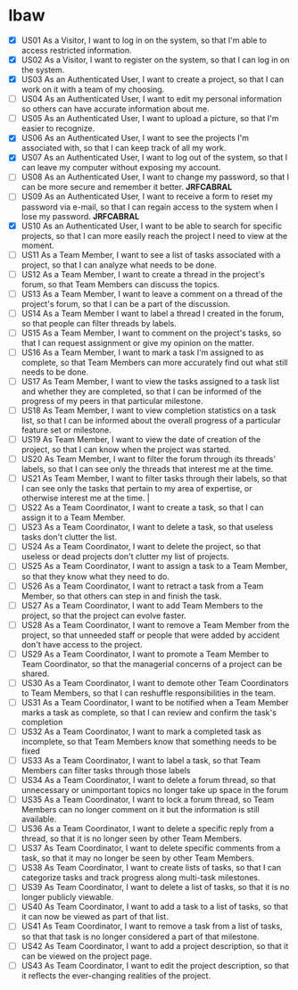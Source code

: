 # lbaw
- [x] US01         As a Visitor, I want to log in on the system, so that I'm able to access restricted information.                                                                                      
- [x] US02         As a Visitor, I want to register on the system, so that I can log in on the system.                                                                                                   
- [x] US03         As an Authenticated User, I want to create a project, so that I can work on it with a team of my choosing.                                                                            
- [ ] US04         As an Authenticated User, I want to edit my personal information so others can have accurate information about me.                                                                    
- [ ] US05         As an Authenticated User, I want to upload a picture, so that I'm easier to recognize.                                                                                                
- [x] US06         As an Authenticated User, I want to see the projects I'm associated with, so that I can keep track of all my work.                                                                    
- [x] US07         As an Authenticated User, I want to log out of the system, so that I can leave my computer without exposing my account.                                                                
- [ ] US08         As an Authenticated User, I want to change my password, so that I can be more secure and remember it better.  **JRFCABRAL**                                                                        
- [ ] US09         As an Authenticated User, I want to receive a form to reset my password via e-mail, so that I can regain access to the system when I lose my password.  **JRFCABRAL**                      
- [x] US10	       As an Authenticated User, I want to be able to search for specific projects, so that I can more easily reach the project I need to view at the moment.
- [ ] US11         As a Team Member, I want to see a list of tasks associated with a project, so that I can analyze what needs to be done.                                                               
- [ ] US12         As a Team Member, I want to create a thread in the project's forum, so that Team Members can discuss the topics.                                                                      
- [ ] US13         As a Team Member, I want to leave a comment on a thread of the project's forum, so that I can be a part of the discussion.                                                            
- [ ] US14         As a Team Member I want to label a thread I created in the forum, so that people can filter threads by labels.                                                                        
- [ ] US15         As a Team Member, I want to comment on the project's tasks, so that I can request assignment or give my opinion on the matter.                                                        
- [ ] US16         As a Team Member, I want to mark a task I'm assigned to as complete, so that Team Members can more accurately find out what still needs to be done.                                   
- [ ] US17         As Team Member, I want to view the tasks assigned to a task list and whether they are completed, so that I can be informed of the progress of my peers in that particular milestone.  
- [ ] US18         As Team Member, I want to view completion statistics on a task list, so that I can be informed about the overall progress of a particular feature set or milestone.                   
- [ ] US19         As Team Member, I want to view the date of creation of the project, so that I can know when the project was started.                                                                  
- [ ] US20         As Team Member, I want to filter the forum through its threads' labels, so that I can see only the threads that interest me at the time. 						   
- [ ] US21         As Team Member, I want to filter tasks through their labels, so that I can see only the tasks that pertain to my area of expertise, or otherwise interest me at the time.             |                         
- [ ] US22         As a Team Coordinator, I want to create a task, so that I can assign it to a Team Member.                                                                                             
- [ ] US23         As a Team Coordinator, I want to delete a task, so that useless tasks don't clutter the list.                                                                                         
- [ ] US24         As a Team Coordinator, I want to delete the project, so that useless or dead projects don't clutter my list of projects.                                                              
- [ ] US25         As a Team Coordinator, I want to assign a task to a Team Member, so that they know what they need to do.                                                                              
- [ ] US26         As a Team Coordinator, I want to retract a task from a Team Member, so that others can step in and finish the task.                                                                   
- [ ] US27         As a Team Coordinator, I want to add Team Members to the project, so that the project can evolve faster.                                                                              
- [ ] US28         As a Team Coordinator, I want to remove a Team Member from the project, so that unneeded staff or people that were added by accident don't have access to the project.                
- [ ] US29         As a Team Coordinator, I want to promote a Team Member to Team Coordinator, so that the managerial concerns of a project can be shared.                                               
- [ ] US30         As a Team Coordinator, I want to demote other Team Coordinators to Team Members, so that I can reshuffle responsibilities in the team.                                                
- [ ] US31         As a Team Coordinator, I want to be notified when a Team Member marks a task as complete, so that I can review and confirm the task's completion                                      
- [ ] US32         As a Team Coordinator, I want to mark a completed task as incomplete, so that Team Members know that something needs to be fixed                                                      
- [ ] US33         As a Team Coordinator, I want to label a task, so that Team Members can filter tasks through those labels                                                                             
- [ ] US34         As a Team Coordinator, I want to delete a forum thread, so that unnecessary or unimportant topics no longer take up space in the forum                                                
- [ ] US35         As a Team Coordinator, I want to lock  a forum thread, so Team Members can no longer comment on it but the information is still available.                                            
- [ ] US36         As a Team Coordinator, I want to delete a specific reply from a thread, so that it is no longer seen by other Team Members.                                                           
- [ ] US37         As Team Coordinator, I want to delete specific comments from a task, so that it may no longer be seen by other Team Members.                                                          
- [ ] US38         As Team Coordinator, I want to create lists of tasks, so that I can categorize tasks and track progress along multi-task milestones.                                                  
- [ ] US39         As Team Coordinator, I want to delete a list of tasks, so that it is no longer publicly viewable.                                                                                     
- [ ] US40         As Team Coordinator, I want to add a task to a list of tasks, so that it can now be viewed as part of that list.                                                                      
- [ ] US41         As Team Coordinator, I want to remove a task from a list of tasks, so that that task is no longer considered a part of that milestone.                                                
- [ ] US42         As Team Coordinator, I want to add a project description, so that it can be viewed on the project page.                                                                               
- [ ] US43         As Team Coordinator, I want to edit the project description, so that it reflects the ever-changing realities of the project.                                                          
